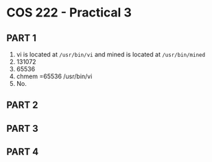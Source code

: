 # COS 222 - Practical 3

## PART 1

1. vi is located at ```/usr/bin/vi``` and mined is located at ```/usr/bin/mined```
2. 131072
3. 65536
4. chmem =65536 /usr/bin/vi
5. No.

## PART 2

## PART 3

## PART 4
